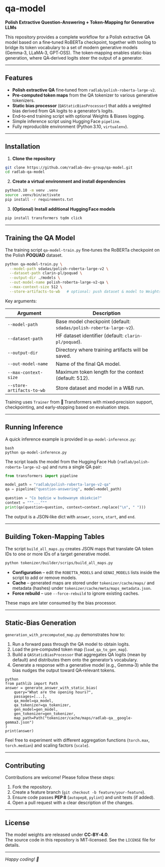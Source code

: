 # qa‑model

**Polish Extractive Question‑Answering + Token‑Mapping for Generative LLMs**

This repository provides a complete workflow for a Polish extractive QA model based on a fine‑tuned RoBERTa checkpoint, 
together with tooling to bridge its token vocabulary to a set of modern generative models (Gemma‑3, LLaMA‑3, GPT‑OSS). 
The token‑mapping enables static‑bias generation, where QA‑derived logits steer the output of a generator.

---

## Features
- **Polish extractive QA** fine‑tuned from `radlab/polish-roberta-large-v2`.
- **Pre‑computed token maps** from the QA tokenizer to various generative tokenizers.
- **Static bias processor** (`QAStaticBiasProcessor`) that adds a weighted bias derived from QA logits to a generator’s logits.
- End‑to‑end training script with optional Weights & Biases logging.
- Simple inference script using Hugging Face `pipeline`.
- Fully reproducible environment (Python 3.10, `virtualenv`).

---

## Installation

1. **Clone the repository**
```bash
git clone https://github.com/radlab-dev-group/qa-model.git
cd radlab-qa-model
```

2. **Create a virtual environment and install dependencies**
```bash
python3.10 -m venv .venv
source .venv/bin/activate
pip install -r requirements.txt
```

3. **(Optional) Install additional Hugging Face models**
```bash
pip install transformers tqdm click
```

---

## Training the QA Model

The training script `qa-model-train.py` fine‑tunes the RoBERTa checkpoint on the Polish **POQUAD** dataset.
```bash
python qa-model-train.py \
  --model-path sdadas/polish-roberta-large-v2 \
  --dataset-path clarin-pl/poquad \
  --output-dir ./models \
  --out-model-name polish-roberta-large-v2-qa \
  --max-context-size 512 \
  --store-artifacts-to-wb   # optional: push dataset & model to Weights & Biases
```
Key arguments:

| Argument                  | Description                                                        |
|---------------------------|--------------------------------------------------------------------|
| `--model-path`            | Base model checkpoint (default: `sdadas/polish-roberta-large-v2`). |
| `--dataset-path`          | HF dataset identifier (default: `clarin-pl/poquad`).               |
| `--output-dir`            | Directory where training artifacts will be saved.                  |
| `--out-model-name`        | Name of the final QA model.                                        |
| `--max-context-size`      | Maximum token length for the context (default: 512).               |
| `--store-artifacts-to-wb` | Store dataset and model in a W&B run.                              |

Training uses `Trainer` from 🤗 Transformers with mixed‑precision support, 
checkpointing, and early‑stopping based on evaluation steps.

---

## Running Inference

A quick inference example is provided in `qa-model-inference.py`:
```
bash
python qa-model-inference.py
```
The script loads the model from the Hugging Face Hub (`radlab/polish-roberta-large-v2-qa`) and runs a single QA pair:
```python
from transformers import pipeline

model_path = "radlab/polish-roberta-large-v2-qa"
qa = pipeline("question-answering", model=model_path)

question = "Co będzie w budowanym obiekcie?"
context = """..."""
print(qa(question=question, context=context.replace("\n", " ")))
```
The output is a JSON‑like dict with `answer`, `score`, `start`, and `end`.

---

## Building Token‑Mapping Tables

The script `build_all_maps.py` creates JSON maps that translate QA token IDs to one or more IDs of a target generative model.
```bash
python tokenizer/builder/scrips/build_all_maps.py
```
- **Configuration** – edit the `ROBETTA_MODELS` and `GENAI_MODELS` lists inside the script to add or remove models.
- **Cache** – generated maps are stored under `tokenizer/cache/maps/` and metadata (hashes)
under `tokenizer/cache/meta/maps_metadata.json`.
- **Force rebuild** – use `--force-rebuild` to ignore existing caches.

These maps are later consumed by the bias processor.

---

## Static‑Bias Generation

`generation_with_precomputed_map.py` demonstrates how to:

1. Run a forward pass through the QA model to obtain logits.
2. Load the pre‑computed token map (`load_qa_to_gen_map`).
3. Build a `QAStaticBiasProcessor` that aggregates QA logits (mean by default) and distributes them onto the generator’s vocabulary.
4. Generate a response with a generative model (e.g., Gemma‑3) while the bias nudges the output toward QA‑relevant tokens.
```
python
from pathlib import Path
answer = generate_answer_with_static_bias(
    query="What are the opening hours?",
    passages=[...],
    qa_model=qa_model,
    qa_tokenizer=qa_tokenizer,
    gen_model=gen_model,
    gen_tokenizer=gen_tokenizer,
    map_path=Path("tokenizer/cache/maps/radlab-qa__google-gemma3.json")
)
print(answer)
```
Feel free to experiment with different aggregation functions (`torch.max`, `torch.median`) and scaling factors (`scale`).

---

## Contributing

Contributions are welcome! Please follow these steps:

1. Fork the repository.
2. Create a feature branch (`git checkout -b feature/your‑feature`).
3. Ensure code passes **PEP 8** (`autopep8`, `pylint`) and unit tests (if added).
4. Open a pull request with a clear description of the changes.

---

## License

The model weights are released under **CC‑BY‑4.0**.  
The source code in this repository is MIT‑licensed. See the `LICENSE` file for details.

---

*Happy coding! 🎉*
